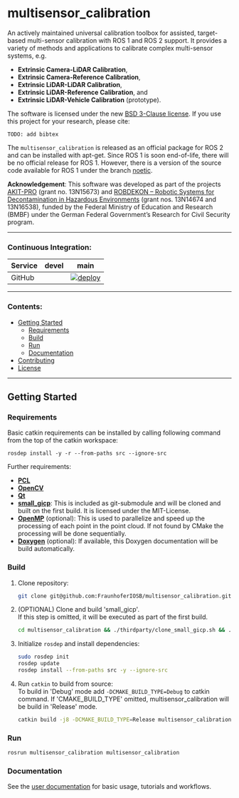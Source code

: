 # multisensor_calibration

An actively maintained universal calibration toolbox for assisted, target-based multi-sensor calibration with ROS 1 and ROS 2 support. 
It provides a variety of methods and applications to calibrate complex multi-sensor systems, e.g.

- <b>Extrinsic Camera-LiDAR Calibration</b>,
- <b>Extrinsic Camera-Reference Calibration</b>,
- <b>Extrinsic LiDAR-LiDAR Calibration</b>,
- <b>Extrinsic LiDAR-Reference Calibration</b>, and
- <b>Extrinsic LiDAR-Vehicle Calibration</b> (prototype).

The software is licensed under the new [BSD 3-Clause license](license.md). If you use this project for your research, please cite:

```text
TODO: add bibtex
```

The `multisensor_calibration` is released as an official package for ROS 2 and can be installed with apt-get.
Since ROS 1 is soon end-of-life, there will be no official release for ROS 1.
However, there is a version of the source code available for ROS 1 under the branch [noetic](https://github.com/FraunhoferIOSB/multisensor_calibration/tree/noetic).


**Acknowledgement**: This software was developed as part of the projects [AKIT-PRO](https://a-kit.de) (grant no. 13N15673) and [ROBDEKON – Robotic Systems for Decontamination in Hazardous Environments](https://robdekon.de/) (grant nos. 13N14674 and 13N16538), funded by the Federal Ministry of Education and Research (BMBF) under the German Federal Government’s Research for Civil Security program.

------------------------

### Continuous Integration:

| Service    | devel   | main   |
| ---------- | ------- | ------ |
| GitHub     |         | [![deploy](https://github.com/FraunhoferIOSB/multisensor_calibration/actions/workflows/docs.yml/badge.svg)](https://github.com/FraunhoferIOSB/multisensor_calibration/actions/workflows/docs.yml) |

------------------------

### Contents:

- [Getting Started](#getting-started)
    - [Requirements](#requirements)
    - [Build](#build)
    - [Run](#run)
    - [Documentation](#documentation)
- [Contributing](CONTRIBUTING.md)
- [License](LICENSE)


------------------------

## Getting Started

### Requirements

Basic catkin requirements can be installed by calling following command from the top of the catkin workspace:

    rosdep install -y -r --from-paths src --ignore-src

Further requirements:

- [**PCL**](https://pointclouds.org/)
- [**OpenCV**](https://opencv.org/)
- [**Qt**](https://www.qt.io/)
- [**small_gicp**](https://github.com/koide3/small_gicp): This is included as git-submodule and will be cloned and built on the first build. It is licensed under the MIT-License.
- [**OpenMP**](https://www.openmp.org/) (optional): This is used to parallelize and speed up the processing of each point in the point cloud. If not found by CMake the processing will be done sequentially.
- [**Doxygen**](https://www.doxygen.nl/) (optional): If available, this Doxygen documentation will be build automatically.

### Build

1. Clone repository:

    ```bash
    git clone git@github.com:FraunhoferIOSB/multisensor_calibration.git
    ```

2. (OPTIONAL) Clone and build 'small_gicp'.<br>If this step is omitted, it will be executed as part of the first build.

    ```bash
    cd multisensor_calibration && ./thirdparty/clone_small_gicp.sh && ./thirdparty/build_and_install_small_gicp.sh
    ```

3. Initialize `rosdep` and install dependencies:

    ```bash
    sudo rosdep init
    rosdep update
    rosdep install --from-paths src -y --ignore-src
    ```

4. Run `catkin` to build from source:<br>
To build in 'Debug' mode add `-DCMAKE_BUILD_TYPE=Debug` to catkin command.
If 'CMAKE_BUILD_TYPE' omitted, multisensor_calibration will be build in 'Release' mode.

    ```bash
    catkin build -j8 -DCMAKE_BUILD_TYPE=Release multisensor_calibration
    ```

### Run

```bash
rosrun multisensor_calibration multisensor_calibration
```
### Documentation

See the [user documentation](https://fraunhoferiosb.github.io/multisensor_calibration/) for basic usage, tutorials and workflows.

